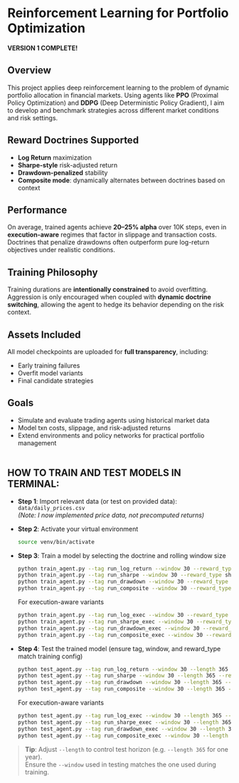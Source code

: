 # Reinforcement Learning for Portfolio Optimization 

**VERSION 1 COMPLETE!**

## Overview  
This project applies deep reinforcement learning to the problem of dynamic portfolio allocation in financial markets. Using agents like **PPO** (Proximal Policy Optimization) and **DDPG** (Deep Deterministic Policy Gradient), I aim to develop and benchmark strategies across different market conditions and risk settings.

## Reward Doctrines Supported  
- **Log Return** maximization  
- **Sharpe-style** risk-adjusted return  
- **Drawdown-penalized** stability  
- **Composite mode**: dynamically alternates between doctrines based on context

## Performance  
On average, trained agents achieve **20–25% alpha** over 10K steps, even in **execution-aware** regimes that factor in slippage and transaction costs. Doctrines that penalize drawdowns often outperform pure log-return objectives under realistic conditions.

## Training Philosophy  
Training durations are **intentionally constrained** to avoid overfitting. Aggression is only encouraged when coupled with **dynamic doctrine switching**, allowing the agent to hedge its behavior depending on the risk context.

## Assets Included  
All model checkpoints are uploaded for **full transparency**, including:
- Early training failures  
- Overfit model variants  
- Final candidate strategies



## Goals
- Simulate and evaluate trading agents using historical market data
- Model txn costs, slippage, and risk-adjusted returns
- Extend environments and policy networks for practical portfolio management<br><br>

## HOW TO TRAIN AND TEST MODELS IN TERMINAL:
- **Step 1**: Import relevant data (or test on provided data): `data/daily_prices.csv`  
  *(Note: I now implemented price data, not precomputed returns)*

- **Step 2**: Activate your virtual environment  
  ```bash
  source venv/bin/activate
  ```

- **Step 3**: Train a model by selecting the doctrine and rolling window size  
  ```bash
  python train_agent.py --tag run_log_return --window 30 --reward_type log
  python train_agent.py --tag run_sharpe --window 30 --reward_type sharpe
  python train_agent.py --tag run_drawdown --window 30 --reward_type drawdown
  python train_agent.py --tag run_composite --window 30 --reward_type composite
  ```

  For execution-aware variants

    ```bash
  python train_agent.py --tag run_log_exec --window 30 --reward_type log --execution_aware
  python train_agent.py --tag run_sharpe_exec --window 30 --reward_type sharpe --execution_aware
  python train_agent.py --tag run_drawdown_exec --window 30 --reward_type drawdown --execution_aware
  python train_agent.py --tag run_composite_exec --window 30 --reward_type composite --execution_aware
  ```

- **Step 4**: Test the trained model (ensure tag, window, and reward_type match training config)  
  ```bash
  python test_agent.py --tag run_log_return --window 30 --length 365 --reward_type log
  python test_agent.py --tag run_sharpe --window 30 --length 365 --reward_type sharpe
  python test_agent.py --tag run_drawdown --window 30 --length 365 --reward_type drawdown
  python test_agent.py --tag run_composite --window 30 --length 365 --reward_type composite
  ```
  For execution-aware variants

    ```bash
  python test_agent.py --tag run_log_exec --window 30 --length 365 --reward_type log --execution_aware
  python test_agent.py --tag run_sharpe_exec --window 30 --length 365 --reward_type sharpe --execution_aware
  python test_agent.py --tag run_drawdown_exec --window 30 --length 365 --reward_type drawdown --execution_aware
  python test_agent.py --tag run_composite_exec --window 30 --length 365 --reward_type composite --execution_aware
  ```

> **Tip**: Adjust `--length` to control test horizon (e.g. `--length 365` for one year).  
> Ensure the `--window` used in testing matches the one used during training.
